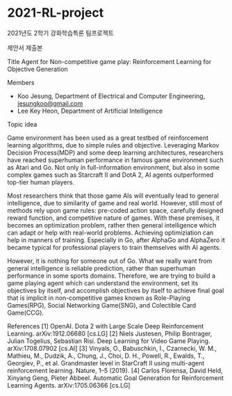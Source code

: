 # 2021-RL-project
2021년도 2학기 강화학습특론 팀프로젝트

제안서 제출본

Title
Agent for Non-competitive game play: Reinforcement Learning for Objective Generation

Members
* Koo Jesung, Department of Electrical and Computer Engineering,  jesungkoo@gmail.com
* Lee Key Heon, Department of Artificial Intelligence

Topic idea

Game environment has been used as a great testbed of reinforcement learning algorithms, due to simple rules and objective. Leveraging Markov Decision Process(MDP) and some deep learning architectures, researchers have reached superhuman performance in famous game environment such as Atari and Go. Not only in full-information environment, but also in some complex games such as Starcraft II and DotA 2, AI agents outperformed top-tier human players.

Most researchers think that those game AIs will eventually lead to general intelligence, due to similarity of game and real world. However, still most of methods rely upon game rules: pre-coded action space, carefully designed reward function, and competitive nature of games. With these premises, it becomes an optimization problem, rather then general intelligence which can adapt or help with real-world problems. Achieving optimiziation can help in manners of training. Especially in Go, after AlphaGo and AlphaZero it became typical for professional players to train themselves with AI agents.

However, it is nothing for someone out of Go. What we really want from general intelligence is reliable prediction, rather than superhuman performance in some sports domains. Therefore, we are trying to build a game playing agent which can understand the environment, set its objectives by itself, and accomplish objectives by itself to achieve final goal that is implicit in non-competitive games known as Role-Playing Games(RPG), Social Networking Game(SNG), and Colectible Card Game(CCG).

References
[1] OpenAI. Dota 2 with Large Scale Deep Reinforcement Learning. arXiv:1912.06680 [cs.LG]
[2] Niels Justesen, Philip Bontrager, Julian Togelius, Sebastian Risi. Deep Learning for Video Game Playing. arXiv:1708.07902 [cs.AI]
[3] Vinyals, O., Babuschkin, I., Czarnecki, W. M., Mathieu, M., Dudzik, A., Chung, J., Choi, D. H., Powell, R., Ewalds, T., Georgiev, P., et al. Grandmaster level in StarCraft II using multi-agent reinforcement learning. Nature, 1–5 (2019).
[4] Carlos Florensa, David Held, Xinyang Geng, Pieter Abbeel. Automatic Goal Generation for Reinforcement Learning Agents. arXiv:1705.06366 [cs.LG]
